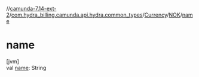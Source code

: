 //[camunda-7.14-ext-2](../../../../index.md)/[com.hydra_billing.camunda.api.hydra.common_types](../../index.md)/[Currency](../index.md)/[NOK](index.md)/[name](name.md)

# name

[jvm]\
val [name](name.md): String
